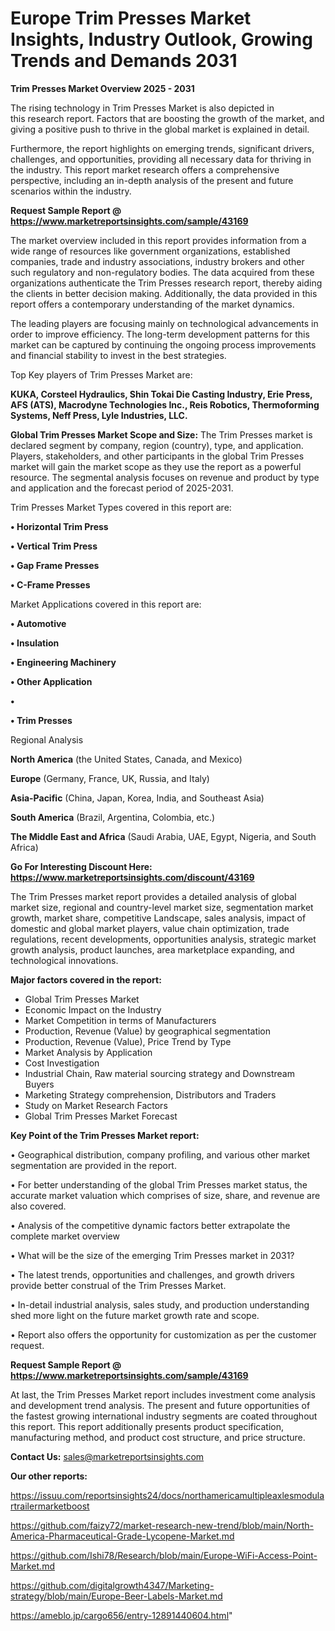 # Europe Trim Presses Market Insights, Industry Outlook, Growing Trends and Demands 2031

<Strong> Trim Presses Market Overview 2025 - 2031</strong>

The rising technology in Trim Presses Market is also depicted in this research report. Factors that are boosting the growth of the market, and giving a positive push to thrive in the global market is explained in detail.

Furthermore, the report highlights on emerging trends, significant drivers, challenges, and opportunities, providing all necessary data for thriving in the industry. This report market research offers a comprehensive perspective, including an in-depth analysis of the present and future scenarios within the industry.

<strong>Request Sample Report @ <a href=https://www.marketreportsinsights.com/sample/43169>https://www.marketreportsinsights.com/sample/43169</a></strong>

The market overview included in this report provides information from a wide range of resources like government organizations, established companies, trade and industry associations, industry brokers and other such regulatory and non-regulatory bodies. The data acquired from these organizations authenticate the Trim Presses research report, thereby aiding the clients in better decision making. Additionally, the data provided in this report offers a contemporary understanding of the market dynamics.

The leading players are focusing mainly on technological advancements in order to improve efficiency. The long-term development patterns for this market can be captured by continuing the ongoing process improvements and financial stability to invest in the best strategies.

Top Key players of Trim Presses Market are:

<strong>KUKA, Corsteel Hydraulics, Shin Tokai Die Casting Industry, Erie Press, AFS (ATS), Macrodyne Technologies Inc., Reis Robotics, Thermoforming Systems, Neff Press, Lyle Industries, LLC.</strong>

<strong><b>Global Trim Presses Market Scope and Size:</b></strong>
The Trim Presses market is declared segment by company, region (country), type, and application. Players, stakeholders, and other participants in the global Trim Presses market will gain the market scope as they use the report as a powerful resource. The segmental analysis focuses on revenue and product by type and application and the forecast period of 2025-2031.

Trim Presses Market Types covered in this report are:

<strong>•  Horizontal Trim Press

•  Vertical Trim Press

•  Gap Frame Presses

•  C-Frame Presses</strong>

Market Applications covered in this report are:

<strong>•  Automotive

•  Insulation

•  Engineering Machinery

•  Other Application

•  

•  Trim Presses</strong> 

Regional Analysis

<strong>North America</strong> (the United States, Canada, and Mexico)

<strong>Europe</strong> (Germany, France, UK, Russia, and Italy)

<strong>Asia-Pacific</strong> (China, Japan, Korea, India, and Southeast Asia)

<strong>South America</strong> (Brazil, Argentina, Colombia, etc.)

<strong>The Middle East and Africa</strong> (Saudi Arabia, UAE, Egypt, Nigeria, and South Africa)

<strong>Go For Interesting Discount Here: <a href=https://www.marketreportsinsights.com/discount/43169>https://www.marketreportsinsights.com/discount/43169</a></strong>

The Trim Presses market report provides a detailed analysis of global market size, regional and country-level market size, segmentation market growth, market share, competitive Landscape, sales analysis, impact of domestic and global market players, value chain optimization, trade regulations, recent developments, opportunities analysis, strategic market growth analysis, product launches, area marketplace expanding, and technological innovations.

<strong><b>Major factors covered in the report:</b></strong>
<ul>
  <li>Global Trim Presses Market </li>
  <li>Economic Impact on the Industry</li>
  <li>Market Competition in terms of Manufacturers</li>
  <li>Production, Revenue (Value) by geographical segmentation</li>
  <li>Production, Revenue (Value), Price Trend by Type</li>
  <li>Market Analysis by Application</li>
  <li>Cost Investigation</li>
  <li>Industrial Chain, Raw material sourcing strategy and Downstream Buyers</li>
  <li>Marketing Strategy comprehension, Distributors and Traders</li>
  <li>Study on Market Research Factors</li>
  <li>Global Trim Presses Market Forecast</li>
</ul>

<strong><b>Key Point of the Trim Presses Market report:</b></strong>

• Geographical distribution, company profiling, and various other market segmentation are provided in the report.

• For better understanding of the global Trim Presses market status, the accurate market valuation which comprises of size, share, and revenue are also covered.

• Analysis of the competitive dynamic factors better extrapolate the complete market overview

• What will be the size of the emerging Trim Presses market in 2031?

• The latest trends, opportunities and challenges, and growth drivers provide better construal of the Trim Presses Market.

• In-detail industrial analysis, sales study, and production understanding shed more light on the future market growth rate and scope.

• Report also offers the opportunity for customization as per the customer request.

<strong>Request Sample Report @ <a href=https://www.marketreportsinsights.com/sample/43169>https://www.marketreportsinsights.com/sample/43169</a></strong>

At last, the Trim Presses Market report includes investment come analysis and development trend analysis. The present and future opportunities of the fastest growing international industry segments are coated throughout this report. This report additionally presents product specification, manufacturing method, and product cost structure, and price structure.

<strong>Contact Us:</strong>
sales@marketreportsinsights.com

<strong>Our other reports:</strong>

<a href=https://issuu.com/reportsinsights24/docs/northamericamultipleaxlesmodulartrailermarketboost>https://issuu.com/reportsinsights24/docs/northamericamultipleaxlesmodulartrailermarketboost</a>

<a href=https://github.com/faizy72/market-research-new-trend/blob/main/North-America-Pharmaceutical-Grade-Lycopene-Market.md>https://github.com/faizy72/market-research-new-trend/blob/main/North-America-Pharmaceutical-Grade-Lycopene-Market.md</a>

<a href=https://github.com/Ishi78/Research/blob/main/Europe-WiFi-Access-Point-Market.md>https://github.com/Ishi78/Research/blob/main/Europe-WiFi-Access-Point-Market.md</a>

<a href=https://github.com/digitalgrowth4347/Marketing-strategy/blob/main/Europe-Beer-Labels-Market.md>https://github.com/digitalgrowth4347/Marketing-strategy/blob/main/Europe-Beer-Labels-Market.md</a>

<a href=https://ameblo.jp/cargo656/entry-12891440604.html>https://ameblo.jp/cargo656/entry-12891440604.html</a>"
